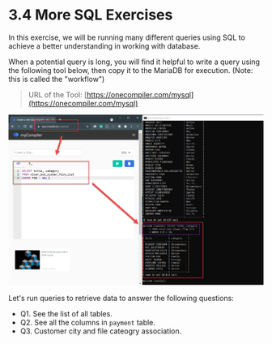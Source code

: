 # 3.4 More SQL Exercises

In this exercise, we will be running many different queries using SQL to achieve a better understanding in working with database. 

When a potential query is long, you will find it helpful to write a query using the following tool below, then copy it to the MariaDB for execution. (Note: this is called the "workflow")

> URL of the Tool: [https://onecompiler.com/mysql](https://onecompiler.com/mysql)

<img src="images/image-20210928153022769.png" alt="image-20210928153022769" style="zoom: 67%;" />

Let's run queries to retrieve data to answer the following questions: 

* Q1. See the list of all tables. 
* Q2. See all the columns in `payment` table. 
* Q3. Customer city and file cateogry association. 

